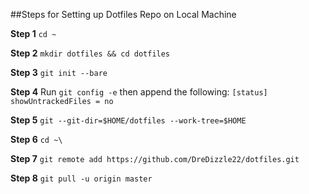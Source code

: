##Steps for Setting up Dotfiles Repo on Local Machine

**Step 1**
`cd ~`

**Step 2**
`mkdir dotfiles && cd dotfiles`

**Step 3**
`git init --bare`

**Step 4**
Run `git config -e` then append the following: 
`[status]
         showUntrackedFiles = no`

**Step 5**
`git --git-dir=$HOME/dotfiles --work-tree=$HOME`

**Step 6**
`cd ~\`


**Step 7**
`git remote add https://github.com/DreDizzle22/dotfiles.git`

**Step 8**
`git pull -u origin master`

